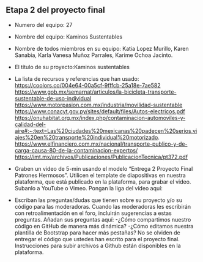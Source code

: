 ## Etapa 2 del proyecto final

- Numero del equipo: 27
- Nombre del equipo: Kaminos Sustentables
- Nombre de todos miembros en su equipo: Katia Lopez Murillo, Karen Sanabia, Karla Vanesa Muñoz Parrales, Karime Ochoa Jacinto.
- El título de su proyecto:Kaminos sustentables
- La lista de recursos y referencias que han usado: 
https://coolors.co/004e64-00a5cf-9fffcb-25a18e-7ae582
https://www.gob.mx/semarnat/articulos/la-bicicleta-transporte-sustentable-de-uso-individual
https://www.motorpasion.com.mx/industria/movilidad-sustentable
https://www.conacyt.gov.py/sites/default/files/Autos-electricos.pdf
https://onuhabitat.org.mx/index.php/contaminacion-automoviles-y-calidad-del-aire#:~:text=Las%20ciudades%20mexicanas%20padecen%20serios,viajes%20en%20transporte%20individual%20motorizado.
https://www.elfinanciero.com.mx/nacional/transporte-publico-y-de-carga-causa-80-de-la-contaminacion-expertos/
https://imt.mx/archivos/Publicaciones/PublicacionTecnica/pt372.pdf

- Graben un video de 5-min usando el modelo “Entrega 2 Proyecto Final Patrones Hermosos”. Utilicen el template de diapositivas en nuestra plataforma, que está publicado en la plataforma, para grabar el video. Subanlo a YouTube o Vimeo. Pongan la liga del vídeo aquí: 
- Escriban las preguntas/dudas que tienen sobre su proyecto y/o su código para las moderadoras. Cuando las moderadoras les escribirán con retroalimentación en el foro, incluirán sugerencias a estas preguntas. Añadan sus preguntas aquí:
-¿Cómo compartimos nuestro código en GitHub de manera más dinámica?
-¿Cómo editamos nuestra plantilla de Bootstrap para hacer más pestañas?
No se olviden de entregar el código que ustedes han escrito para el proyecto final. Instrucciones para subir archivos a Github están disponibles en la plataforma.
